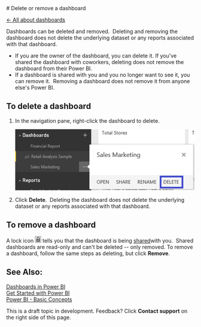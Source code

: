 <properties pageTitle="Delete or remove a dashboard" description="Delete or remove a dashboard" services="powerbi" documentationCenter="" authors="v-anpasi" manager="mblythe" editor=""/>
<tags ms.service="powerbi" ms.devlang="NA" ms.topic="article" ms.tgt_pltfrm="NA" ms.workload="powerbi" ms.date="06/26/2015" ms.author="v-anpasi"/>
# Delete or remove a dashboard

[← All about dashboards](https://support.powerbi.com/knowledgebase/topics/65158-all-about-dashboards)

Dashboards can be deleted and removed.  Deleting and removing the dashboard does not delete the underlying dataset or any reports associated with that dashboard.

-   If you are the owner of the dashboard, you can delete it. If you've shared the dashboard with coworkers, deleting does not remove the dashboard from their Power BI.
-   If a dashboard is shared with you and you no longer want to see it, you can remove it.  Removing a dashboard does not remove it from anyone else's Power BI.
    

## To delete a dashboard

1.  In the navigation pane, right-click the dashboard to delete.

    ![](media/powerbi-service-delete-or-remove-a-dashboard/delete-or-remove-1.png)
    
    
2.  Click **Delete**.  Deleting the dashboard does not delete the underlying dataset or any reports associated with that dashboard.

## To remove a dashboard

A lock icon ![](media/powerbi-service-delete-or-remove-a-dashboard/pbi_Nancy_lock.png) tells you that the dashboard is being [shared](http://support.powerbi.com/knowledgebase/articles/431008-share-a-dashboard)with you.  Shared dashboards are read-only and can't be deleted -- only removed. To remove a dashboard, follow the same steps as deleting, but click **Remove**.

## See Also:

[Dashboards in Power BI](http://support.powerbi.com/knowledgebase/articles/424868-dashboards-in-power-bi)  
[Get Started with Power BI](http://support.powerbi.com/knowledgebase/articles/430814-get-started-with-power-bi)  
[Power BI - Basic Concepts](http://support.powerbi.com/knowledgebase/articles/487029-power-bi-preview-basic-concepts)  

This is a draft topic in development. Feedback? Click **Contact support** on the right side of this page.